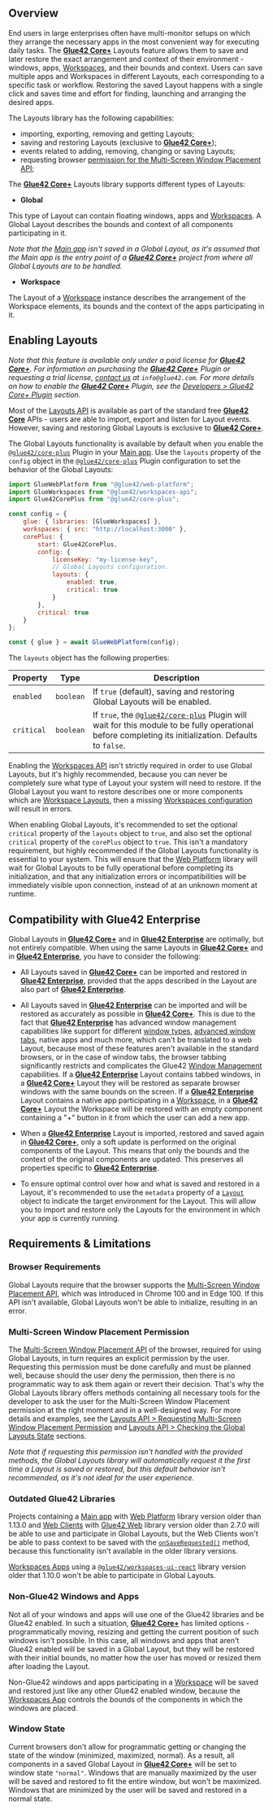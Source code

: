 ## Overview

End users in large enterprises often have multi-monitor setups on which they arrange the necessary apps in the most convenient way for executing daily tasks. The [**Glue42 Core+**](https://glue42.com/core-plus/) Layouts feature allows them to save and later restore the exact arrangement and context of their environment - windows, apps, [Workspaces](../../workspaces/overview/index.html), and their bounds and context. Users can save multiple apps and Workspaces in different Layouts, each corresponding to a specific task or workflow. Restoring the saved Layout happens with a single click and saves time and effort for finding, launching and arranging the desired apps.

The Layouts library has the following capabilities:

- importing, exporting, removing and getting Layouts;
- saving and restoring Layouts (exclusive to [**Glue42 Core+**](https://glue42.com/core-plus/));
- events related to adding, removing, changing or saving Layouts;
- requesting browser [permission for the Multi-Screen Window Placement API](#requirements__limitations-multiscreen_window_placement_permission);

The [**Glue42 Core+**](https://glue42.com/core-plus/) Layouts library supports different types of Layouts:

- **Global**

This type of Layout can contain floating windows, apps and [Workspaces](../../workspaces/overview/index.html). A Global Layout describes the bounds and context of all components participating in it.

*Note that the [Main app](../../../../developers/core-concepts/web-platform/overview/index.html) isn't saved in a Global Layout, as it's assumed that the Main app is the entry point of a [**Glue42 Core+**](https://glue42.com/core-plus/) project from where all Global Layouts are to be handled.*

- **Workspace**

The Layout of a [Workspace](../../workspaces/overview/index.html#workspaces_concepts-workspace) instance describes the arrangement of the Workspace elements, its bounds and the context of the apps participating in it.

## Enabling Layouts

*Note that this feature is available only under a paid license for [**Glue42 Core+**](https://glue42.com/core-plus/). For information on purchasing the [**Glue42 Core+**](https://glue42.com/core-plus/) Plugin  or requesting a trial license, [contact us](https://glue42.com/contacts/) at `info@glue42.com`. For more details on how to enable the [**Glue42 Core+**](https://glue42.com/core-plus/) Plugin, see the [Developers > Glue42 Core+ Plugin](../../../../developers/core-plus-plugin/index.html) section.*

Most of the [Layouts API](../../../../reference/core/latest/layouts/index.html) is available as part of the standard free [**Glue42 Core**](https://glue42.com/core/) APIs - users are able to import, export and listen for Layout events. However, saving and restoring Global Layouts is exclusive to [**Glue42 Core+**](https://glue42.com/core-plus/).

The Global Layouts functionality is available by default when you enable the [`@glue42/core-plus`](https://www.npmjs.com/package/@glue42/core-plus) Plugin in your [Main app](../../../../developers/core-concepts/web-platform/overview/index.html). Use the `layouts` property of the `config` object in the [`@glue42/core-plus`](https://www.npmjs.com/package/@glue42/core-plus) Plugin configuration to set the behavior of the Global Layouts:

```javascript
import GlueWebPlatform from "@glue42/web-platform";
import GlueWorkspaces from "@glue42/workspaces-api";
import Glue42CorePlus from "@glue42/core-plus";

const config = {
    glue: { libraries: [GlueWorkspaces] },
    workspaces: { src: "http://localhost:3000" },
    corePlus: {
        start: Glue42CorePlus,
        config: {
            licenseKey: "my-license-key",
            // Global Layouts configuration.
            layouts: {
                enabled: true,
                critical: true
            }
        },
        critical: true
    }
};

const { glue } = await GlueWebPlatform(config);
```

The `layouts` object has the following properties:

| Property | Type | Description |
|----------|------|-------------|
| `enabled` | `boolean` | If `true` (default), saving and restoring Global Layouts will be enabled. |
| `critical` | `boolean` | If `true`, the [`@glue42/core-plus`](https://www.npmjs.com/package/@glue42/core-plus) Plugin will wait for this module to be fully operational before completing its initialization. Defaults to `false`. |

Enabling the [Workspaces API](https://www.npmjs.com/package/@glue42/workspaces-api) isn't strictly required in order to use Global Layouts, but it's highly recommended, because you can never be completely sure what type of Layout your system will need to restore. If the Global Layout you want to restore describes one or more components which are [Workspace Layouts](../../workspaces/overview/index.html#workspaces_concepts-workspace_layout), then a missing [Workspaces configuration](../../workspaces/enabling-workspaces/index.html) will result in errors.

When enabling Global Layouts, it's recommended to set the optional `critical` property of the `layouts` object to `true`, and also set the optional `critical` property of the `corePlus` object to `true`. This isn't a mandatory requirement, but highly recommended if the Global Layouts functionality is essential to your system. This will ensure that the [Web Platform](https://www.npmjs.com/package/@glue42/web-platform) library will wait for Global Layouts to be fully operational before completing its initialization, and that any initialization errors or incompatibilities will be immediately visible upon connection, instead of at an unknown moment at runtime.

## Compatibility with Glue42 Enterprise

Global Layouts in [**Glue42 Core+**](https://glue42.com/core-plus/) and in [**Glue42 Enterprise**](https://glue42.com/enterprise) are optimally, but not entirely compatible. When using the same Layouts in [**Glue42 Core+**](https://glue42.com/core-plus/) and in [**Glue42 Enterprise**](https://glue42.com/enterprise), you have to consider the following:

- All Layouts saved in [**Glue42 Core+**](https://glue42.com/core-plus/) can be imported and restored in [**Glue42 Enterprise**](https://glue42.com/enterprise), provided that the apps described in the Layout are also part of [**Glue42 Enterprise**](https://glue42.com/enterprise).

- All Layouts saved in [**Glue42 Enterprise**](https://glue42.com/enterprise) can be imported and will be restored as accurately as possible in [**Glue42 Core+**](https://glue42.com/core-plus/). This is due to the fact that [**Glue42 Enterprise**](https://glue42.com/enterprise) has advanced window management capabilities like support for different [window types](https://docs.glue42.com/glue42-concepts/windows/window-management/overview/index.html#window_modes), [advanced window tabs](https://docs.glue42.com/glue42-concepts/windows/window-management/overview/index.html#window_modes-tab_windows), native apps and much more, which can't be translated to a web Layout, because most of these features aren't available in the standard browsers, or in the case of window tabs, the browser tabbing significantly restricts and complicates the Glue42 [Window Management](../../window-management/index.html) capabilities. If a [**Glue42 Enterprise**](https://glue42.com/enterprise) Layout contains tabbed windows, in a [**Glue42 Core+**](https://glue42.com/core-plus/) Layout they will be restored as separate browser windows with the same bounds on the screen. If a [**Glue42 Enterprise**](https://glue42.com/enterprise) Layout contains a native app participating in a [Workspace](../../workspaces/overview/index.html#workspaces_concepts-workspace), in a [**Glue42 Core+**](https://glue42.com/core-plus/) Layout the Workspace will be restored with an empty component containing a "+" button in it from which the user can add a new app.

- When a [**Glue42 Enterprise**](https://glue42.com/enterprise) Layout is imported, restored and saved again in [**Glue42 Core+**](https://glue42.com/core-plus/), only a soft update is performed on the original components of the Layout. This means that only the bounds and the context of the original components are updated. This preserves all properties specific to [**Glue42 Enterprise**](https://glue42.com/enterprise).

- To ensure optimal control over how and what is saved and restored in a Layout, it's recommended to use the `metadata` property of a [`Layout`](../../../../reference/core/latest/layouts/index.html#Layout) object to indicate the target environment for the Layout. This will allow you to import and restore only the Layouts for the environment in which your app is currently running.

## Requirements & Limitations

### Browser Requirements

Global Layouts require that the browser supports the [Multi-Screen Window Placement API](https://www.w3.org/TR/window-placement/), which was introduced in Chrome 100 and in Edge 100. If this API isn't available, Global Layouts won't be able to initialize, resulting in an error.

### Multi-Screen Window Placement Permission

The [Multi-Screen Window Placement API](https://www.w3.org/TR/window-placement/) of the browser, required for using Global Layouts, in turn requires an explicit permission by the user. Requesting this permission must be done carefully and must be planned well, because should the user deny the permission, then there is no programmatic way to ask them again or revert their decision. That's why the Global Layouts library offers methods containing all necessary tools for the developer to ask the user for the Multi-Screen Window Placement permission at the right moment and in a well-designed way. For more details and examples, see the [Layouts API > Requesting Multi-Screen Window Placement Permission](../layouts-api/index.html#requesting_multiscreen_window_placement_permission) and [Layouts API > Checking the Global Layouts State](../layouts-api/index.html#checking_the_global_layouts_state) sections.

*Note that if requesting this permission isn't handled with the provided methods, the Global Layouts library will automatically request it the first time a Layout is saved or restored, but this default behavior isn't recommended, as it's not ideal for the user experience.*

### Outdated Glue42 Libraries

Projects containing a [Main app](../../../../developers/core-concepts/web-platform/overview/index.html) with [Web Platform](https://www.npmjs.com/package/@glue42/web-platform) library version older than 1.13.0 and [Web Clients](../../../../developers/core-concepts/web-client/overview/index.html) with [Glue42 Web](https://www.npmjs.com/package/@glue42/web) library version older than 2.7.0 will be able to use and participate in Global Layouts, but the Web Clients won't be able to pass context to be saved with the [`onSaveRequested()`](../../../../reference/core/latest/layouts/index.html#API-onSaveRequested) method, because this functionality isn't available in the older library versions.

[Workspaces Apps](../../workspaces/workspaces-app/index.html) using a [`@glue42/workspaces-ui-react`](https://www.npmjs.com/package/@glue42/workspaces-ui-react) library version older that 1.10.0 won't be able to participate in Global Layouts.

### Non-Glue42 Windows and Apps

Not all of your windows and apps will use one of the Glue42 libraries and be Glue42 enabled. In such a situation, [**Glue42 Core+**](https://glue42.com/core-plus/) has limited options - programmatically moving, resizing and getting the current position of such windows isn't possible. In this case, all windows and apps that aren't Glue42 enabled will be saved in a Global Layout, but they will be restored with their initial bounds, no matter how the user has moved or resized them after loading the Layout.

Non-Glue42 windows and apps participating in a [Workspace](../../workspaces/overview/index.html#workspaces_concepts-workspace) will be saved and restored just like any other Glue42 enabled window, because the [Workspaces App](../../workspaces/workspaces-app/index.html) controls the bounds of the components in which the windows are placed.

### Window State

Current browsers don't allow for programmatic getting or changing the state of the window (minimized, maximized, normal). As a result, all components in a saved Global Layout in [**Glue42 Core+**](https://glue42.com/core-plus/) will be set to window state `"normal"`. Windows that are manually maximized by the user will be saved and restored to fit the entire window, but won't be maximized. Windows that are minimized by the user will be saved and restored in a normal state.